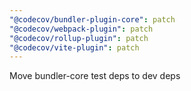 ```yaml
---
"@codecov/bundler-plugin-core": patch
"@codecov/webpack-plugin": patch
"@codecov/rollup-plugin": patch
"@codecov/vite-plugin": patch
---
```


Move bundler-core test deps to dev deps

